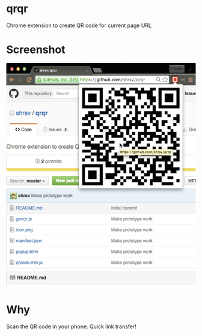 # qrqr
Chrome extension to create QR code for current page URL

# Screenshot

![How it looks](qrqr_shot.png)

# Why

Scan the QR code in your phone. Quick link transfer!
